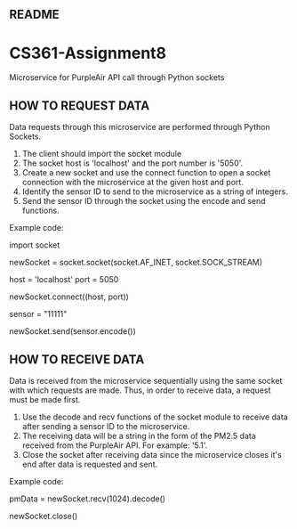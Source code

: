 README
------------------------------------------------------------------------------
# CS361-Assignment8
Microservice for PurpleAir API call through Python sockets

HOW TO REQUEST DATA
------------------------------------------------------------------------------
Data requests through this microservice are performed through Python Sockets.
1. The client should import the socket module
2. The socket host is 'localhost' and the port number is '5050'.
3. Create a new socket and use the connect function to open a socket connection with the microservice at the given host and port.
4. Identify the sensor ID to send to the microservice as a string of integers.
5. Send the sensor ID through the socket using the encode and send functions.

Example code:

import socket

newSocket = socket.socket(socket.AF_INET, socket.SOCK_STREAM)

host = 'localhost'
port = 5050

newSocket.connect((host, port))

sensor = "11111"

newSocket.send(sensor.encode())

HOW TO RECEIVE DATA
------------------------------------------------------------------------------
Data is received from the microservice sequentially using the same socket with which requests are made. Thus, in order to receive data, a request must be made first.
1. Use the decode and recv functions of the socket module to receive data after sending a sensor ID to the microservice.
2. The receiving data will be a string in the form of the PM2.5 data received from the PurpleAir API. For example: '5.1'. 
3. Close the socket after receiving data since the microservice closes it's end after data is requested and sent.

Example code:

pmData = newSocket.recv(1024).decode()

newSocket.close()
